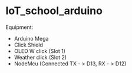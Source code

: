 # IoT_school_arduino

Equipment:
 - Arduino Mega
 - Click Shield
 - OLED W click (Slot 1)
 - Weather click (Slot 2)
 - NodeMcu (Connected TX - > D13, RX - > D12)
